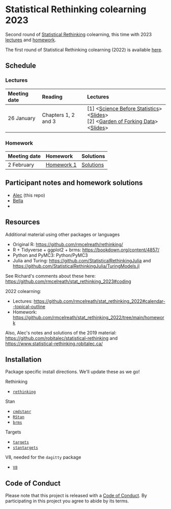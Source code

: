 # Statistical Rethinking colearning 2023
 
Second round of [Statistical Rethinking](https://xcelab.net/rm/statistical-rethinking/) colearning, 
this time with 2023 [lectures](https://www.youtube.com/playlist?list=PLDcUM9US4XdPz-KxHM4XHt7uUVGWWVSus) and 
[homework](https://github.com/rmcelreath/stat_rethinking_2023/tree/main/homework).

The first round of Statistical Rethinking colearning (2022) is available [here](https://github.com/robitalec/statistical-rethinking-colearning-2022).




## Schedule

### Lectures

| Meeting date | Reading  | Lectures  |
| :----------- | :------- | :-------- |
| 26 January   | Chapters 1, 2 and 3 | [1] <[Science Before Statistics](https://www.youtube.com/watch?v=FdnMWdICdRs&list=PLDcUM9US4XdPz-KxHM4XHt7uUVGWWVSus&index=1)> <[Slides](https://speakerdeck.com/rmcelreath/statistical-rethinking-2023-lecture-01)> <br> [2] <[Garden of Forking Data](https://www.youtube.com/watch?v=R1vcdhPBlXA&list=PLDcUM9US4XdPz-KxHM4XHt7uUVGWWVSus&index=2)> <[Slides](https://speakerdeck.com/rmcelreath/statistical-rethinking-2023-lecture-02)>



### Homework

| Meeting date | Homework    | Solutions | 
| :----------- | :---------- | :-------- |
| 2 February   | [Homework 1](https://github.com/rmcelreath/stat_rethinking_2023/blob/main/homework/week01.pdf) | [Solutions](https://github.com/rmcelreath/stat_rethinking_2023/blob/main/homework/week01_solutions.pdf) | 


## Participant notes and homework solutions

- [Alec](https://github.com/robitalec/statistical-rethinking-colearning-2023) (this repo)
- [Bella](https://github.com/icrichmond/statistical-rethinking-colearning)
- 



## Resources

Additional material using other packages or languages

* Original R: https://github.com/rmcelreath/rethinking/
* R + Tidyverse + ggplot2 + brms: https://bookdown.org/content/4857/
* Python and PyMC3: Python/PyMC3
* Julia and Turing: https://github.com/StatisticalRethinkingJulia and https://github.com/StatisticalRethinkingJulia/TuringModels.jl

See Richard's comments about these here: https://github.com/rmcelreath/stat_rethinking_2023#coding


2022 colearning:

* Lectures: https://github.com/rmcelreath/stat_rethinking_2022#calendar--topical-outline
* Homework: https://github.com/rmcelreath/stat_rethinking_2022/tree/main/homework

Also, Alec's notes and solutions of the 2019 material: https://github.com/robitalec/statistical-rethinking and https://www.statistical-rethinking.robitalec.ca/



## Installation

Package specific install directions. We'll update these as we go!

Rethinking

* [`rethinking`](https://github.com/rmcelreath/rethinking#installation)

Stan

* [`cmdstanr`](https://mc-stan.org/cmdstanr/articles/cmdstanr.html)
* [`RStan`](https://github.com/stan-dev/rstan/wiki/RStan-Getting-Started)
* [`brms`](r/brms/#how-do-i-install-brms)


Targets

* [`targets`](https://github.com/ropensci/targets/#installation)
* [`stantargets`](https://github.com/ropensci/stantargets/#installation)

V8, needed for the `dagitty` package

* [`V8`](https://github.com/jeroen/v8#installation)




## Code of Conduct

Please note that this project is released with a [Code of
Conduct](CODE_OF_CONDUCT.md). By participating in this project you agree to abide by its terms.
